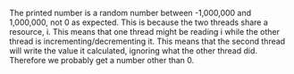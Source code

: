 The printed number is a random number between -1,000,000 and 1,000,000, not 0 as expected.
This is because the two threads share a resource, i. This means that one thread might be reading i while the other thread is incrementing/decrementing it. This means that the second thread will write the value it calculated, ignoring what the other thread did. Therefore we probably get a number other than 0.






